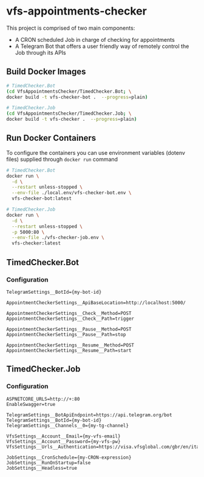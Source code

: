 # vfs-appointments-checker

This project is comprised of two main components:
- A CRON scheduled Job in charge of checking for appointments
- A Telegram Bot that offers a user friendly way of remotely control the Job through its APIs

## Build Docker Images

```sh
# TimedChecker.Bot
(cd VfsAppointmentsChecker/TimedChecker.Bot; \
docker build -t vfs-checker-bot .  --progress=plain)
```

```sh
# TimedChecker.Job
(cd VfsAppointmentsChecker/TimedChecker.Job; \
docker build -t vfs-checker .  --progress=plain)
```

## Run Docker Containers

To configure the containers you can use environment variables (dotenv files) supplied through `docker run` command

```sh
# TimedChecker.Bot
docker run \
  -d \
  --restart unless-stopped \
  --env-file ./local.env/vfs-checker-bot.env \
  vfs-checker-bot:latest
```

```sh
# TimedChecker.Job
docker run \
  -d \
  --restart unless-stopped \
  -p 5000:80 \
  --env-file ./vfs-checker-job.env \
  vfs-checker:latest
```

## TimedChecker.Bot

### Configuration

```dotenv
TelegramSettings__BotId={my-bot-id}

AppointmentCheckerSettings__ApiBaseLocation=http://localhost:5000/

AppointmentCheckerSettings__Check__Method=POST
AppointmentCheckerSettings__Check__Path=trigger

AppointmentCheckerSettings__Pause__Method=POST
AppointmentCheckerSettings__Pause__Path=stop

AppointmentCheckerSettings__Resume__Method=POST
AppointmentCheckerSettings__Resume__Path=start
```

## TimedChecker.Job

### Configuration

```dotenv
ASPNETCORE_URLS=http://+:80
EnableSwagger=true

TelegramSettings__BotApiEndpoint=https://api.telegram.org/bot
TelegramSettings__BotId={my-bot-id}
TelegramSettings__Channels__0={my-tg-channel}

VfsSettings__Account__Email={my-vfs-email}
VfsSettings__Account__Password={my-vfs-pw}
VfsSettings__Urls__Authentication=https://visa.vfsglobal.com/gbr/en/ita/login

JobSettings__CronSchedule={my-CRON-expression}
JobSettings__RunOnStartup=false
JobSettings__Headless=true
```
